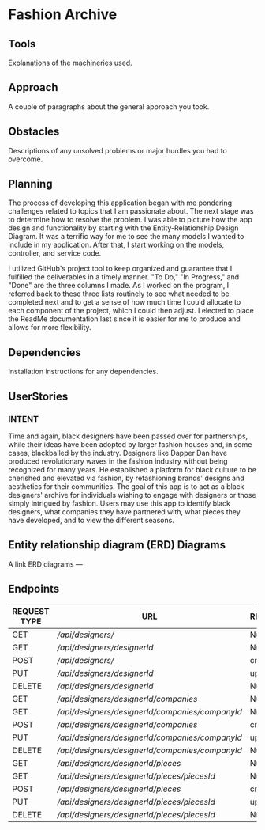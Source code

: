 # Fashion Archive


## Tools 
Explanations of the machineries used.

## Approach
A couple of paragraphs about the general approach you took.

## Obstacles
Descriptions of any unsolved problems or major hurdles you had to overcome.

## Planning

The process of developing this application began with me pondering challenges related 
to topics that I am passionate about. The next stage was to determine how to resolve
the problem. I was able to picture how the app design and functionality by starting with 
the Entity-Relationship Design Diagram. It was a terrific way for me to see the many models 
I wanted to include in my application. After that, I start working on the models, controller, 
and service code.

I utilized GitHub's project tool to keep organized and guarantee that I fulfilled the deliverables 
in a timely manner. "To Do," "In Progress," and "Done" are the three columns I made. As I worked on 
the program, I referred back to these three lists routinely to see what needed to be completed next 
and to get a sense of how much time I could allocate to each component of the project, which I could 
then adjust. I elected to place the ReadMe documentation last since it is easier for me to produce and 
allows for more flexibility.



## Dependencies
Installation instructions for any dependencies.

## UserStories
### INTENT
Time and again, black designers have been passed over for partnerships, 
while their ideas have been adopted by larger fashion houses and, in some cases, 
blackballed by the industry. Designers like Dapper Dan have produced revolutionary 
waves in the fashion industry without being recognized for many years. He established
a platform for black culture to be cherished and elevated via fashion, by refashioning 
brands' designs and aesthetics for their communities. The goal of this app is to act as a
black designers' archive for individuals wishing to engage with designers or those simply 
intrigued by fashion. Users may use this app to identify black designers, what companies 
they have partnered with, what pieces they have developed, and to view the different seasons.


## Entity relationship diagram (ERD) Diagrams
A link ERD diagrams — 

## Endpoints 

| REQUEST TYPE | URL                                             | REQUEST BODY   |
|--------------|-------------------------------------------------|----------------|
| GET          | _/api/designers/_                               | Null           |
| GET          | _/api/designers/designerId_                     | Null           |
| POST         | _/api/designers/_                               | createDesigner |
| PUT          | _/api/designers/designerId_                     | updateDesigner |
| DELETE       | _/api/designers/designerId_                     | Null           |
| GET          | _/api/designers/designerId/companies_           | Null           |
| GET          | _/api/designers/designerId/companies/companyId_ | Null           |
| POST         | _/api/designers/designerId/companies_           | createCompany  |
| PUT          | _/api/designers/designerId/companies/companyId_ | updateCompany  |
| DELETE       | _/api/designers/designerId/companies/companyId_ | Null           |
| GET          | _/api/designers/designerId/pieces_              | Null           |
| GET          | _/api/designers/designerId/pieces/piecesId_     | Null           |
| POST         | _/api/designers/designerId/pieces_              | createPiece    |
| PUT          | _/api/designers/designerId/pieces/piecesId_     | updatePiece    |
| DELETE       | _/api/designers/designerId/pieces/piecesId_     | Null           |


[//]: # (15 )

